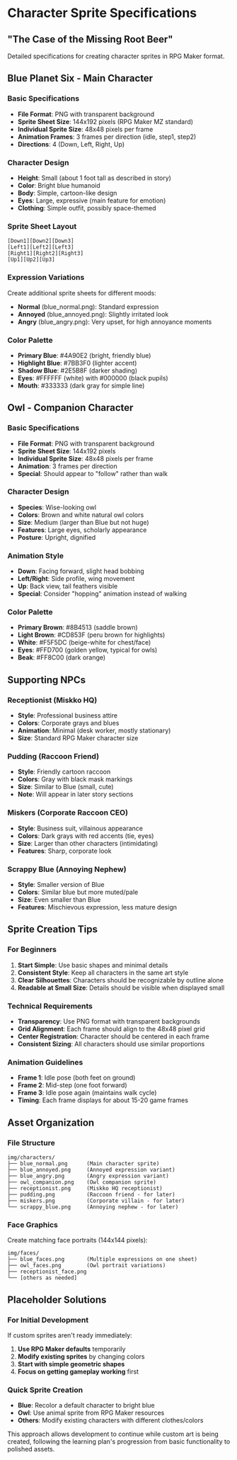 # Character Sprite Specifications
## "The Case of the Missing Root Beer"

Detailed specifications for creating character sprites in RPG Maker format.

## Blue Planet Six - Main Character

### Basic Specifications
- **File Format**: PNG with transparent background
- **Sprite Sheet Size**: 144x192 pixels (RPG Maker MZ standard)
- **Individual Sprite Size**: 48x48 pixels per frame
- **Animation Frames**: 3 frames per direction (idle, step1, step2)
- **Directions**: 4 (Down, Left, Right, Up)

### Character Design
- **Height**: Small (about 1 foot tall as described in story)
- **Color**: Bright blue humanoid
- **Body**: Simple, cartoon-like design
- **Eyes**: Large, expressive (main feature for emotion)
- **Clothing**: Simple outfit, possibly space-themed

### Sprite Sheet Layout
```
[Down1][Down2][Down3]
[Left1][Left2][Left3]
[Right1][Right2][Right3]
[Up1][Up2][Up3]
```

### Expression Variations
Create additional sprite sheets for different moods:
- **Normal** (blue_normal.png): Standard expression
- **Annoyed** (blue_annoyed.png): Slightly irritated look
- **Angry** (blue_angry.png): Very upset, for high annoyance moments

### Color Palette
- **Primary Blue**: #4A90E2 (bright, friendly blue)
- **Highlight Blue**: #7BB3F0 (lighter accent)
- **Shadow Blue**: #2E5B8F (darker shading)
- **Eyes**: #FFFFFF (white) with #000000 (black pupils)
- **Mouth**: #333333 (dark gray for simple line)

## Owl - Companion Character

### Basic Specifications
- **File Format**: PNG with transparent background
- **Sprite Sheet Size**: 144x192 pixels
- **Individual Sprite Size**: 48x48 pixels per frame
- **Animation**: 3 frames per direction
- **Special**: Should appear to "follow" rather than walk

### Character Design
- **Species**: Wise-looking owl
- **Colors**: Brown and white natural owl colors
- **Size**: Medium (larger than Blue but not huge)
- **Features**: Large eyes, scholarly appearance
- **Posture**: Upright, dignified

### Animation Style
- **Down**: Facing forward, slight head bobbing
- **Left/Right**: Side profile, wing movement
- **Up**: Back view, tail feathers visible
- **Special**: Consider "hopping" animation instead of walking

### Color Palette
- **Primary Brown**: #8B4513 (saddle brown)
- **Light Brown**: #CD853F (peru brown for highlights)
- **White**: #F5F5DC (beige-white for chest/face)
- **Eyes**: #FFD700 (golden yellow, typical for owls)
- **Beak**: #FF8C00 (dark orange)

## Supporting NPCs

### Receptionist (Miskko HQ)
- **Style**: Professional business attire
- **Colors**: Corporate grays and blues
- **Animation**: Minimal (desk worker, mostly stationary)
- **Size**: Standard RPG Maker character size

### Pudding (Raccoon Friend)
- **Style**: Friendly cartoon raccoon
- **Colors**: Gray with black mask markings
- **Size**: Similar to Blue (small, cute)
- **Note**: Will appear in later story sections

### Miskers (Corporate Raccoon CEO)
- **Style**: Business suit, villainous appearance
- **Colors**: Dark grays with red accents (tie, eyes)
- **Size**: Larger than other characters (intimidating)
- **Features**: Sharp, corporate look

### Scrappy Blue (Annoying Nephew)
- **Style**: Smaller version of Blue
- **Colors**: Similar blue but more muted/pale
- **Size**: Even smaller than Blue
- **Features**: Mischievous expression, less mature design

## Sprite Creation Tips

### For Beginners
1. **Start Simple**: Use basic shapes and minimal details
2. **Consistent Style**: Keep all characters in the same art style
3. **Clear Silhouettes**: Characters should be recognizable by outline alone
4. **Readable at Small Size**: Details should be visible when displayed small

### Technical Requirements
- **Transparency**: Use PNG format with transparent backgrounds
- **Grid Alignment**: Each frame should align to the 48x48 pixel grid
- **Center Registration**: Character should be centered in each frame
- **Consistent Sizing**: All characters should use similar proportions

### Animation Guidelines
- **Frame 1**: Idle pose (both feet on ground)
- **Frame 2**: Mid-step (one foot forward)
- **Frame 3**: Idle pose again (maintains walk cycle)
- **Timing**: Each frame displays for about 15-20 game frames

## Asset Organization

### File Structure
```
img/characters/
├── blue_normal.png      (Main character sprite)
├── blue_annoyed.png     (Annoyed expression variant)
├── blue_angry.png       (Angry expression variant)
├── owl_companion.png    (Owl companion sprite)
├── receptionist.png     (Miskko HQ receptionist)
├── pudding.png          (Raccoon friend - for later)
├── miskers.png          (Corporate villain - for later)
└── scrappy_blue.png     (Annoying nephew - for later)
```

### Face Graphics
Create matching face portraits (144x144 pixels):
```
img/faces/
├── blue_faces.png       (Multiple expressions on one sheet)
├── owl_faces.png        (Owl portrait variations)
├── receptionist_face.png
└── [others as needed]
```

## Placeholder Solutions

### For Initial Development
If custom sprites aren't ready immediately:
1. **Use RPG Maker defaults** temporarily
2. **Modify existing sprites** by changing colors
3. **Start with simple geometric shapes** 
4. **Focus on getting gameplay working** first

### Quick Sprite Creation
- **Blue**: Recolor a default character to bright blue
- **Owl**: Use animal sprite from RPG Maker resources
- **Others**: Modify existing characters with different clothes/colors

This approach allows development to continue while custom art is being created, following the learning plan's progression from basic functionality to polished assets.